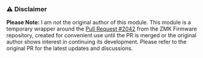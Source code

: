 ### ⚠️ Disclaimer

**Please Note:** I am *not* the original author of this module. This module is a temporary wrapper around the [Pull Request #2042](https://github.com/zmkfirmware/zmk/pull/2042) from the ZMK Firmware repository, created for convenient use until the PR is merged or the original author shows interest in continuing its development. Please refer to the original PR for the latest updates and discussions.
